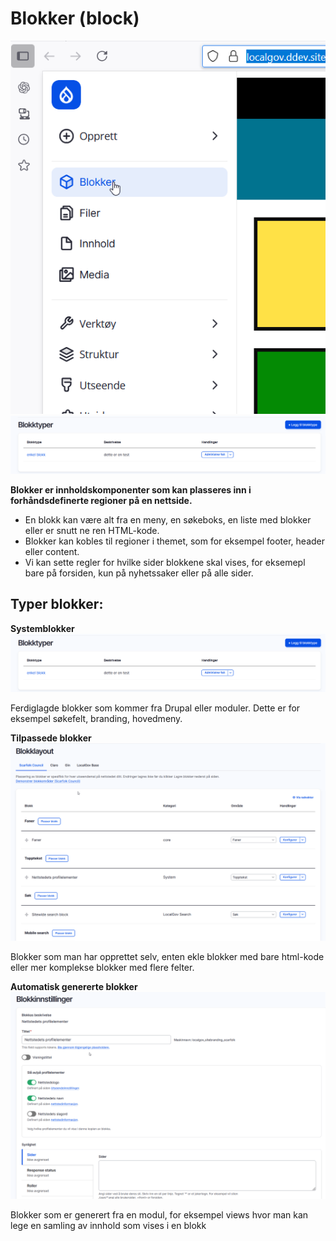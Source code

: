 # Blokker (block)

<img src="blocks-1.png" alt="drawing" width="600">
<img src="blocks-3.png" alt="drawing" width="600">


**Blokker er innholdskomponenter som kan plasseres inn i forhåndsdefinerte regioner på en nettside.**

- En blokk kan være alt fra en meny, en søkeboks, en liste med blokker eller er snutt ne ren HTML-kode.
- Blokker kan kobles til regioner i themet, som for eksempel footer, header eller content.
- Vi kan sette regler for hvilke sider blokkene skal vises, for eksemepl bare på forsiden, kun på nyhetssaker eller på alle sider.



## Typer blokker:

**Systemblokker**
<img src="blocks-2.png" alt="drawing" width="600">

Ferdiglagde blokker som kommer fra Drupal eller moduler. 
Dette er for eksempel søkefelt, branding, hovedmeny.

**Tilpassede blokker**
<img src="blocks-4.png" alt="drawing" width="600">


Blokker som man har opprettet selv, enten ekle blokker med bare html-kode eller mer komplekse blokker med flere felter.

**Automatisk genererte blokker**
<img src="blocks-5.png" alt="drawing" width="600">

Blokker som er generert fra en modul, for eksempel views hvor man kan lege en samling av innhold som vises i en blokk



